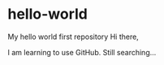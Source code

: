 # hello-world
My hello world first repository
Hi there,

I am learning to use GitHub. 
Still searching...
